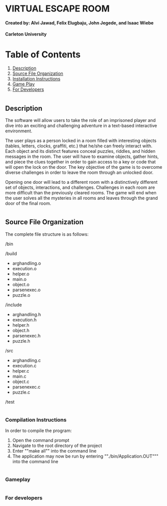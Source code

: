 # VIRTUAL ESCAPE ROOM

#### Created by: Alvi Jawad, Felix Elugbaju, John Jegede, and Isaac Wiebe
#### Carleton University

# Table of Contents
1. [Description](#Description)
2. [Source File Organization](#dirstructure)
3. [Installation Instructions](#install)
4. [Game Play](#gameplay)
5. [For Developers](#development)

# <a name="Description"></a>
## Description

The software will allow users to take the role of an imprisoned player and dive into an exciting
and challenging adventure in a text-based interactive environment.

The user plays as a person locked in a room filled with interesting objects (tables, letters, clocks,
graffiti, etc.) that he/she can freely interact with. Each object and its distinct features conceal
puzzles, riddles, and hidden messages in the room. The user will have to examine objects, gather
hints, and piece the clues together in order to gain access to a key or code that will open the lock
on the door. The key objective of the game is to overcome diverse challenges in order to leave
the room through an unlocked door.

Opening one door will lead to a different room with a distinctively different set of objects,
interactions, and challenges. Challenges in each room are more difficult than the previously
cleared rooms. The game will end when the user solves all the mysteries in all rooms and leaves
through the grand door of the final room.

# <a name ="dirstructure"></a>
## Source File Organization

The complete file structure is as follows: 


/bin

/build
- arghandling.o
- execution.o
- helper.o
- main.o
- object.o
- parsenexec.o
- puzzle.o

/include 
- arghandling.h
- execution.h
- helper.h
- object.h
- parsenexec.h
- puzzle.h 

/src
- arghandling.c 
- execution.c
- helper.c 
- main.c 
- object.c 
- parsenexec.c 
- puzzle.c

/test

# <a name ="install"></a>
### Compilation Instructions

In order to compile the program:
1) Open the command prompt
2) Navigate to the root directory of the project
3) Enter ""make all"" into the command line
4) The application may now be run by entering ""./bin/Application.OUT""" into the command line


# <a name = "gameplay"></a>
### Gameplay 

# <a name = "development"></a>
### For developers
